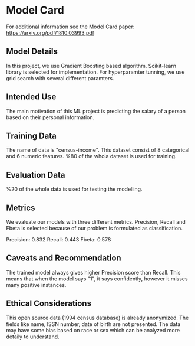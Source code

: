 # Model Card

For additional information see the Model Card paper: https://arxiv.org/pdf/1810.03993.pdf

## Model Details
In this project, we use Gradient Boosting based algorithm. Scikit-learn library is selected for implementation. For hyperparamter tunning, we use grid search with several different paramters.

## Intended Use
The main motivation of this ML project is predicting the salary of a person based on their personal information.

## Training Data
The name of data is "census-income". This dataset consist of 8 categorical and 6 numeric features. %80 of the whola dataset is used for training.

## Evaluation Data

%20 of the whole data is used for testing the modelling.

## Metrics

We evaluate our models with three different metrics. Precision, Recall and Fbeta is selected because of our problem is formulated as classification.

Precision: 0.832
Recall: 0.443
Fbeta: 0.578


## Caveats and Recommendation

The trained model always gives higher Precision score than Recall. This means that when the model says "1", it says confidently, however it misses many positive instances. 


## Ethical Considerations

This open source data (1994 census database) is already anonymized. The fields like name, ISSN number, date of birth are not presented. The data may have some bias based on race or sex which can be analyzed more detaily to understand. 

